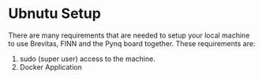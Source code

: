 # Ubnutu Setup

There are many requirements that are needed to setup your local machine to use Brevitas, FINN and the Pynq board together. These requirements are:

1. sudo (super user) access to the machine.
2. Docker Application
 
